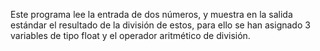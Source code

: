 Este programa lee la entrada de dos números, y muestra en la salida estándar el resultado de la división de estos, para ello se han asignado 3 variables de tipo float y el operador aritmético de división.
